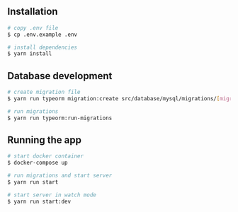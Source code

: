 ## Installation

```bash
# copy .env file
$ cp .env.example .env

# install dependencies
$ yarn install
```

## Database development

```bash
# create migration file
$ yarn run typeorm migration:create src/database/mysql/migrations/[migration-name]

# run migrations
$ yarn run typeorm:run-migrations
```

## Running the app

```bash
# start docker container
$ docker-compose up

# run migrations and start server
$ yarn run start

# start server in watch mode
$ yarn run start:dev
```
